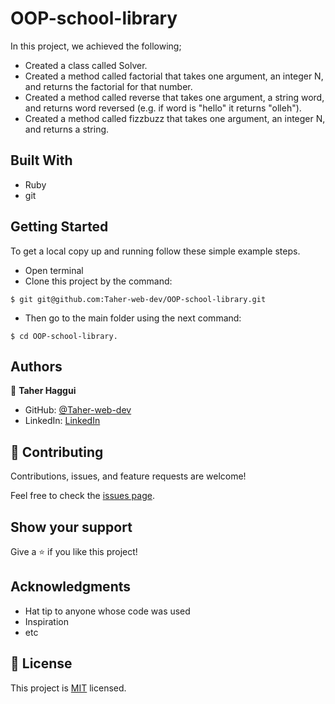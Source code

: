 # OOP-school-library

In this project, we achieved the following;

- Created a class called Solver.
- Created a method called factorial that takes one argument, an integer N, and returns the factorial for that number.
- Created a method called reverse that takes one argument, a string word, and returns word reversed (e.g. if word is "hello" it returns "olleh").
- Created a method called fizzbuzz that takes one argument, an integer N, and returns a string.

## Built With
- Ruby
- git

## Getting Started

To get a local copy up and running follow these simple example steps.
- Open terminal
- Clone this project by the command: 

```
$ git git@github.com:Taher-web-dev/OOP-school-library.git
```

- Then go to the main folder using the next command:

```
$ cd OOP-school-library.
```



## Authors

👤 **Taher Haggui**

- GitHub: [@Taher-web-dev](https://github.com/Taher-web-dev)
- LinkedIn: [LinkedIn](https://www.linkedin.com/in/taher-haggui/)


## 🤝 Contributing

Contributions, issues, and feature requests are welcome!

Feel free to check the [issues page](../../issues/).

## Show your support

Give a ⭐️ if you like this project!

## Acknowledgments

- Hat tip to anyone whose code was used
- Inspiration
- etc

## 📝 License

This project is [MIT](./MIT.md) licensed.
